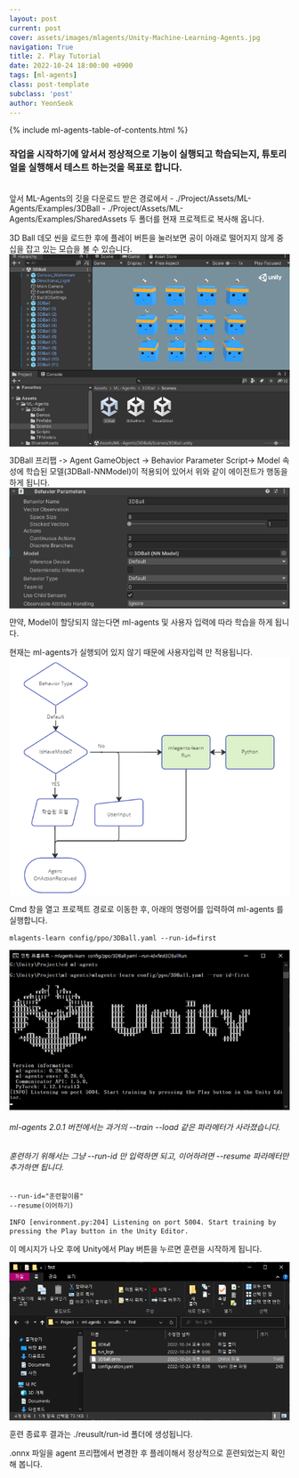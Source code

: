 ```yaml
---
layout: post
current: post
cover: assets/images/mlagents/Unity-Machine-Learning-Agents.jpg
navigation: True
title: 2. Play Tutorial
date: 2022-10-24 18:00:00 +0900
tags: [ml-agents]
class: post-template
subclass: 'post'
author: YeonSeok
---
```

{% include ml-agents-table-of-contents.html %}

### 작업을 시작하기에 앞서서 정상적으로 기능이 실행되고 학습되는지, 튜토리얼을 실행해서 테스트 하는것을 목표로 합니다. 

<br>
앞서 ML-Agents의 깃을 다운로드 받은 경로에서 
- ./Project/Assets/ML-Agents/Examples/3DBall
- ./Project/Assets/ML-Agents/Examples/SharedAssets
두 폴더를 현재 프로젝트로 복사해 옵니다. 

3D Ball 데모 씬을 로드한 후에 플레이 버튼을 눌러보면 공이 아래로 떨어지지 않게 중십을 잡고 있는 모습을 볼 수 있습니다. 
<img src="/assets/images/mlagents/K-001.png" style="margin-left: false; margin-right: auto; display: block;"/>

3DBall 프리팹 -> Agent GameObject -> Behavior Parameter Script-> Model 속성에 학습된 모델(3DBall-NNModel)이 적용되어 있어서 위와 같이 에이전트가 행동을 하게 됩니다. 
<img src="/assets/images/mlagents/behaviorParameters.png" style="margin-left: false; margin-right: auto; display: block;"/>


먄약, Model이 할당되지 않는다면 ml-agents 및 사용자 입력에 따라 학습을 하게 됩니다. 

현재는 ml-agents가 실행되어 있지 않기 때문에 사용자입력 만 적용됩니다. 
<img src="/assets/images/mlagents/logic.png" style="margin-left: false; margin-right: auto; display: block;"/>

Cmd 창을 열고 프로젝트 경로로 이동한 후, 아래의 명령어를 입력하여 ml-agents 를 실행합니다. 

```
mlagents-learn config/ppo/3DBall.yaml --run-id=first
```

<img src="/assets/images/mlagents/mlagent-run.png" style="margin-left: false; margin-right: auto; display: block;"/>

###### ml-agents 2.0.1 버전에서는 과거의 --train --load 같은 파라메터가 사라졌습니다. 
###### 훈련하기 위해서는 그냥 --run-id 만 입력하면 되고, 이어하려면 --resume 파라메터만 추가하면 됩니다. 
```
--run-id="훈련할이름"
--resume(이어하기)
```

```
INFO [environment.py:204] Listening on port 5004. Start training by pressing the Play button in the Unity Editor.
```

이 메시지가 나오 후에 Unity에서 Play 버튼을 누르면 훈련을 시작하게 됩니다.

<img src="/assets/images/mlagents/result.png" style="margin-left: false; margin-right: auto; display: block;"/>

훈련 종료후 결과는 ./reusult/run-id 폴더에 생성됩니다.

.onnx 파일을 agent 프리팹에서 변경한 후 플레이해서 정상적으로 훈련되었는지 확인해 봅니다. 
  
